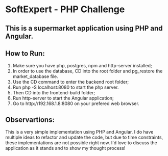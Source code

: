 # SoftExpert - PHP Challenge
<h2> This is a supermarket application using PHP and Angular. </h2>
<h2>How to Run:</h2>
<p>
  <ol>
    <li>Make sure you have php, postgres, npm and http-server installed;</li>
    <li>In order to use the database, CD into the root folder and pg_restore the market_database file.</li>
    <li>Use the CD command to enter the backend root folder;</li>
    <li>Run php -S localhost:8080 to start the php server.</li>
    <li>Then CD into the frontend-build folder;</li>
    <li>Run http-server to start the Angular application;</li>
    <li>Go to http://192.168.1.8:8080 on your prefered web browser.</li>
  </ol>
</p>


<h2>
    Observartions: 
</h2>
<p>
    This is a very simple implementation using PHP and Angular.
    I do have multiple ideas to refactor and update the code, but due to time constraints, these implementations are not possible right now.
    I'd love to discuss the application as it stands and to show my thought process!
</p>